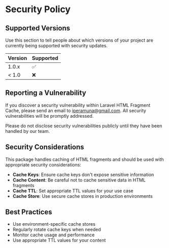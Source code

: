 # Security Policy

## Supported Versions

Use this section to tell people about which versions of your project are
currently being supported with security updates.

| Version | Supported          |
| ------- | ------------------ |
| 1.0.x   | :white_check_mark: |
| < 1.0   | :x:                |

## Reporting a Vulnerability

If you discover a security vulnerability within Laravel HTML Fragment Cache, please send an email to iperamuna@gmail.com. All security vulnerabilities will be promptly addressed.

Please do not disclose security vulnerabilities publicly until they have been handled by our team.

## Security Considerations

This package handles caching of HTML fragments and should be used with appropriate security considerations:

- **Cache Keys**: Ensure cache keys don't expose sensitive information
- **Cache Content**: Be careful not to cache sensitive data in HTML fragments
- **Cache TTL**: Set appropriate TTL values for your use case
- **Cache Store**: Use secure cache stores in production environments

## Best Practices

- Use environment-specific cache stores
- Regularly rotate cache keys when needed
- Monitor cache usage and performance
- Use appropriate TTL values for your content
